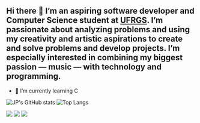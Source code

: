 ## Hi there 👋 I’m an aspiring software developer and Computer Science student at [UFRGS](https://www.ufrgs.br/site/). I’m passionate about analyzing problems and using my creativity and artistic aspirations to create and solve problems and develop projects. I’m especially interested in combining my biggest passion — music — with technology and programming.

- 🌱 I’m currently learning C

![JP's GitHub stats](https://github-readme-stats.vercel.app/api?username=0jpcxbral&show_icons=true&theme=radical)
![Top Langs](https://github-readme-stats.vercel.app/api/top-langs/?username=0jpcxbral&hide_progress=true&theme=radical)

<div> 

  <a href="https://instagram.com/cxbral.jp" target="_blank"><img src="https://img.shields.io/badge/-Instagram-%23E4405F?style=for-the-badge&logo=instagram&logoColor=white" target="_blank"></a>
  <a href = "mailto:joaopedroestevesufrgs@gmail.com"><img src="https://img.shields.io/badge/-Gmail-%23333?style=for-the-badge&logo=gmail&logoColor=white" target="_blank"></a>
  <a href="https://www.linkedin.com/in/jo%C3%A3o-pedro-esteves-24380b321/" target="_blank"><img src="https://img.shields.io/badge/-LinkedIn-%230077B5?style=for-the-badge&logo=linkedin&logoColor=white" target="_blank"></a> 
  
</div>
